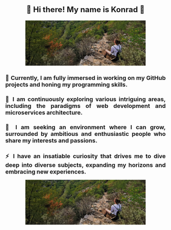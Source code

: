 <div align="center">

# <h2 style="font-size: 24px;">🙌 Hi there! My name is Konrad 🙌</h2>

<p align="center">
  <img src="./images1/p2.jpg" alt="Screenshot" style="width: 75%; max-height: 7.5%;">
</p>
</div>

<div align="justify">

<h2 style="font-size: 18px;">🔭 Currently, I am fully immersed in working on my GitHub projects and honing my programming skills.</h2>

<h2 style="font-size: 18px;">🌱 I am continuously exploring various intriguing areas, including the paradigms of web development and microservices architecture.</h2>

<h2 style="font-size: 18px;">👯 I am seeking an environment where I can grow, surrounded by ambitious and enthusiastic people who share my interests and passions.</h2>

<h2 style="font-size: 18px;">⚡ I have an insatiable curiosity that drives me to dive deep into diverse subjects, expanding my horizons and embracing new experiences.</h2>

</div>

<div align="center">

<p align="center">
  <img src="./images1/p2.jpg" alt="Screenshot" style="width: 75%; max-height: 7.5%;">
</p>
  
</div>
